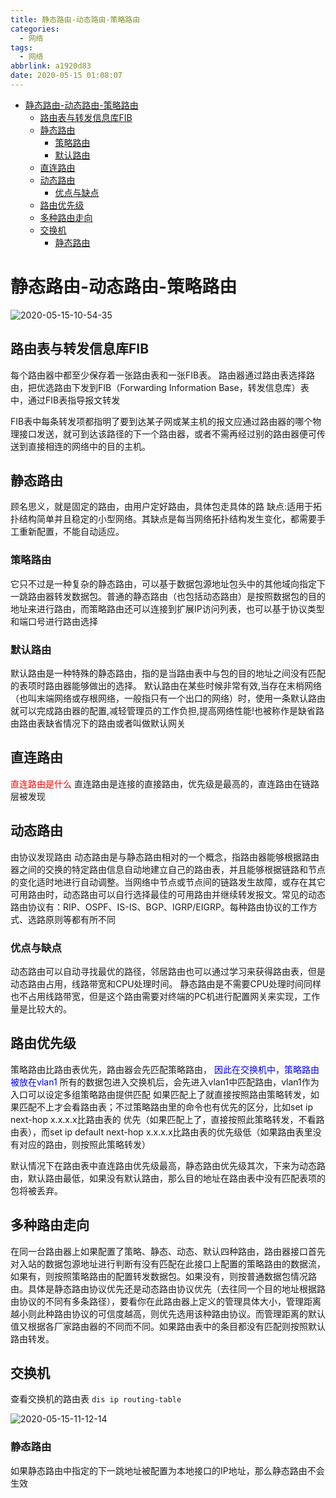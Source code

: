 ```yaml
---
title: 静态路由-动态路由-策略路由
categories:
  - 网络
tags:
  - 网络
abbrlink: a1920d83
date: 2020-05-15 01:08:07
---
```



<!-- @import "[TOC]" {cmd="toc" depthFrom=1 depthTo=6 orderedList=false} -->

<!-- code_chunk_output -->

- [静态路由-动态路由-策略路由](#静态路由-动态路由-策略路由)
  - [路由表与转发信息库FIB](#路由表与转发信息库fib)
  - [静态路由](#静态路由)
    - [策略路由](#策略路由)
    - [默认路由](#默认路由)
  - [直连路由](#直连路由)
  - [动态路由](#动态路由)
    - [优点与缺点](#优点与缺点)
  - [路由优先级](#路由优先级)
  - [多种路由走向](#多种路由走向)
  - [交换机](#交换机)
    - [静态路由](#静态路由-1)

<!-- /code_chunk_output -->


<!-- more -->

#  静态路由-动态路由-策略路由

![2020-05-15-10-54-35](http://noback.upyun.com/2020-05-15-10-54-35.png)


## 路由表与转发信息库FIB
每个路由器中都至少保存着一张路由表和一张FIB表。
路由器通过路由表选择路由，把优选路由下发到FIB（Forwarding Information Base，转发信息库）表中，通过FIB表指导报文转发

FIB表中每条转发项都指明了要到达某子网或某主机的报文应通过路由器的哪个物理接口发送，就可到达该路径的下一个路由器，或者不需再经过别的路由器便可传送到直接相连的网络中的目的主机。

## 静态路由
顾名思义，就是固定的路由，由用户定好路由，具体包走具体的路
缺点:适用于拓扑结构简单并且稳定的小型网络。其缺点是每当网络拓扑结构发生变化，都需要手工重新配置，不能自动适应。

### 策略路由
它只不过是一种复杂的静态路由，可以基于数据包源地址包头中的其他域向指定下一跳路由器转发数据包。普通的静态路由（也包括动态路由）是按照数据包的目的地址来进行路由，而策略路由还可以连接到扩展IP访问列表，也可以基于协议类型和端口号进行路由选择

### 默认路由
默认路由是一种特殊的静态路由，指的是当路由表中与包的目的地址之间没有匹配的表项时路由器能够做出的选择。 默认路由在某些时候非常有效,当存在末梢网络（也叫末端网络或存根网络，一般指只有一个出口的网络）时，使用一条默认路由就可以完成路由器的配置,减轻管理员的工作负担,提高网络性能!也被称作是缺省路由路由表缺省情况下的路由或者叫做默认网关

## 直连路由
<font color='red'>直连路由是什么</font>
直连路由是连接的直接路由，优先级是最高的，直连路由在链路层被发现



## 动态路由
由协议发现路由
动态路由是与静态路由相对的一个概念，指路由器能够根据路由器之间的交换的特定路由信息自动地建立自己的路由表，并且能够根据链路和节点的变化适时地进行自动调整。当网络中节点或节点间的链路发生故障，或存在其它可用路由时，动态路由可以自行选择最佳的可用路由并继续转发报文。常见的动态路由协议有：RIP、OSPF、IS-IS、BGP、IGRP/EIGRP。每种路由协议的工作方式、选路原则等都有所不同

### 优点与缺点
动态路由可以自动寻找最优的路径，邻居路由也可以通过学习来获得路由表，但是动态路由占用，线路带宽和CPU处理时间。 静态路由是不需要CPU处理时间同样也不占用线路带宽，但是这个路由需要对终端的PC机进行配置网关来实现，工作量是比较大的。



## 路由优先级
策略路由比路由表优先，路由器会先匹配策略路由， <font color='blue'>因此在交换机中，策略路由被放在vlan1</font> 所有的数据包进入交换机后，会先进入vlan1中匹配路由，vlan1作为入口可以设定多组策略路由提供匹配 如果匹配上了就直接按照路由策略转发，如果匹配不上才会看路由表；不过策略路由里的命令也有优先的区分，比如set ip next-hop x.x.x.x比路由表的
优先（如果匹配上了，直接按照此策略转发，不看路由表），而set ip default next-hop x.x.x.x比路由表的优先级低（如果路由表里没有对应的路由，则按照此策略转发）

默认情况下在路由表中直连路由优先级最高，静态路由优先级其次，下来为动态路由，默认路由最低，如果没有默认路由，那么目的地址在路由表中没有匹配表项的包将被丢弃。


## 多种路由走向
在同一台路由器上如果配置了策略、静态、动态、默认四种路由，路由器接口首先对入站的数据包源地址进行判断有没有匹配在此接口上配置的策略路由的数据流，如果有，则按照策略路由的配置转发数据包。如果没有，则按普通数据包情况路由。具体是静态路由协议优先还是动态路由协议优先（去往同一个目的地址根据路由协议的不同有多条路径），要看你在此路由器上定义的管理具体大小，管理距离越小则此种路由协议的可信度越高，则优先选用该种路由协议。而管理距离的默认值又根据各厂家路由器的不同而不同。如果路由表中的条目都没有匹配则按照默认路由转发。



## 交换机
查看交换机的路由表 `dis ip routing-table`

![2020-05-15-11-12-14](http://noback.upyun.com/2020-05-15-11-12-14.png)

### 静态路由
如果静态路由中指定的下一跳地址被配置为本地接口的IP地址，那么静态路由不会生效